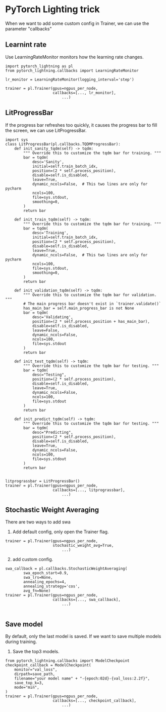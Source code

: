 # PyTorch Lighting trick
When we want to add some custom config in Trainer, we can use the parameter "callbacks"

## Learnint rate
Use LearningRateMonitor monitors how the learning rate changes.


```
import pytorch_lightning as pl
from pytorch_lightning.callbacks import LearningRateMonitor
 
lr_monitor = LearningRateMonitor(logging_interval='step')
 
trainer = pl.Trainer(gpus=ngpus_per_node,
                     callbacks=[..., lr_monitor],
                         ...)
```

## LitProgressBar
If the progress bar refreshes too quickly, it causes the progress bar to fill the screen, we can use LitProgressBar.

```
import sys
class LitProgressBar(pl.callbacks.TQDMProgressBar):
    def init_sanity_tqdm(self) -> tqdm:
        """ Override this to customize the tqdm bar for training. """
        bar = tqdm(
            desc='Sanity',
            initial=self.train_batch_idx,
            position=(2 * self.process_position),
            disable=self.is_disabled,
            leave=True,
            dynamic_ncols=False,  # This two lines are only for pycharm
            ncols=100,
            file=sys.stdout,
            smoothing=0,
        )
        return bar
    
    def init_train_tqdm(self) -> tqdm:
        """ Override this to customize the tqdm bar for training. """
        bar = tqdm(
            desc='Training',
            initial=self.train_batch_idx,
            position=(2 * self.process_position),
            disable=self.is_disabled,
            leave=True,
            dynamic_ncols=False,  # This two lines are only for pycharm
            ncols=100,
            file=sys.stdout,
            smoothing=0,
        )
        return bar

    def init_validation_tqdm(self) -> tqdm:
        """ Override this to customize the tqdm bar for validation. """
        # The main progress bar doesn't exist in `trainer.validate()`
        has_main_bar = self.main_progress_bar is not None
        bar = tqdm(
            desc='Validating',
            position=(2 * self.process_position + has_main_bar),
            disable=self.is_disabled,
            leave=False,
            dynamic_ncols=False,
            ncols=100,
            file=sys.stdout
        )
        return bar

    def init_test_tqdm(self) -> tqdm:
        """ Override this to customize the tqdm bar for testing. """
        bar = tqdm(
            desc="Testing",
            position=(2 * self.process_position),
            disable=self.is_disabled,
            leave=True,
            dynamic_ncols=False,
            ncols=100,
            file=sys.stdout
        )
        return bar

    def init_predict_tqdm(self) -> tqdm:
        """ Override this to customize the tqdm bar for testing. """
        bar = tqdm(
            desc="Predicting",
            position=(2 * self.process_position),
            disable=self.is_disabled,
            leave=True,
            dynamic_ncols=False,
            ncols=100,
            file=sys.stdout
        )
        return bar


litprograssbar = LitProgressBar()
trainer = pl.Trainer(gpus=ngpus_per_node,
                     callbacks=[..., litprograssbar],
                         ...)

```

## Stochastic Weight Averaging
There are two ways to add swa

1. Add default config, only open the Trainer flag.

```
trainer = pl.Trainer(gpus=ngpus_per_node,
                     stochastic_weight_avg=True,
                         ...)
```

2. add custom config.
```
swa_callback = pl.callbacks.StochasticWeightAveraging(
        swa_epoch_start=0.9, 
        swa_lrs=None, 
        annealing_epochs=4, 
        annealing_strategy='cos', 
        avg_fn=None)
trainer = pl.Trainer(gpus=ngpus_per_node,
                     callbacks=[..., swa_callback],
                         ...)


```

## Save model

By default, only the last model is saved. If we want to save multiple models during training.

1. Save the top3 models.
```
from pytorch_lightning.callbacks import ModelCheckpoint
checkpoint_callback = ModelCheckpoint(
	monitor="val_loss",
	dirpath=save_path,
	filename="your model name" + "-{epoch:02d}-{val_loss:2.2f}",
	save_top_k=3,
	mode="min",
)
trainer = pl.Trainer(gpus=ngpus_per_node,
                     callbacks=[..., checkpoint_callback],
                         ...)


```
